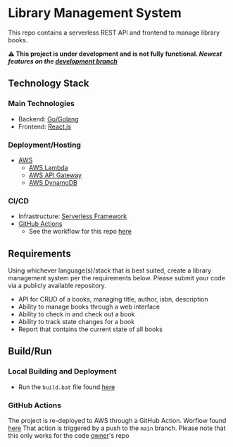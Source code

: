 # Library Management System

This repo contains a serverless REST API and frontend to manage library books.

**⚠️ This project is under development and is not fully functional. _Newest features on the [development branch](https://github.com/CarterCobb/library-PT/tree/development)_**

## Technology Stack

### Main Technologies

- Backend: [Go/Golang](https://go.dev/)
- Frontend: [React.js](https://reactjs.org/)

### Deployment/Hosting

- [AWS](https://aws.amazon.com/)
  - [AWS Lambda](https://aws.amazon.com/lambda/)
  - [AWS API Gateway](https://aws.amazon.com/api-gateway/)
  - [AWS DynamoDB](https://aws.amazon.com/dynamodb/)

### CI/CD

- Infrastructure: [Serverless Framework](https://www.serverless.com/)
- [GitHub Actions](https://github.com/features/actions)
  - See the workflow for this repo [here](https://github.com/CarterCobb/library-PT/blob/main/.github/workflows/main.yml)

## Requirements

Using whichever language(s)/stack that is best suited, create a library management system per the requirements below. Please submit your code via a publicly available repository.

- API for CRUD of a books, managing title, author, isbn, description
- Ability to manage books through a web interface
- Ability to check in and check out a book
- Ability to track state changes for a book
- Report that contains the current state of all books

## Build/Run

### Local Building and Deployment

- Run the `build.bat` file found [here](https://github.com/CarterCobb/library-PT/blob/main/build.bat)

### GitHub Actions

The project is re-deployed to AWS through a GitHub Action. Worflow found [here](https://github.com/CarterCobb/library-PT/blob/main/.github/workflows/main.yml) That action is triggered by a push to the `main` branch. Please note that this only works for the code [owner](https://github.com/CarterCobb)'s repo
